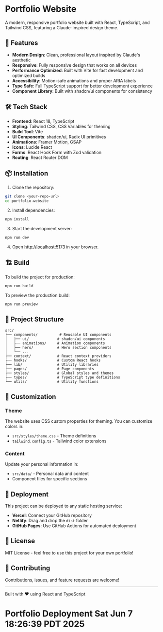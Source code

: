 # Portfolio Website

A modern, responsive portfolio website built with React, TypeScript, and Tailwind CSS, featuring a Claude-inspired design theme.

## 🚀 Features

- **Modern Design**: Clean, professional layout inspired by Claude's aesthetic
- **Responsive**: Fully responsive design that works on all devices
- **Performance Optimized**: Built with Vite for fast development and optimized builds
- **Accessibility**: Motion-safe animations and proper ARIA labels
- **Type Safe**: Full TypeScript support for better development experience
- **Component Library**: Built with shadcn/ui components for consistency

## 🛠️ Tech Stack

- **Frontend**: React 18, TypeScript
- **Styling**: Tailwind CSS, CSS Variables for theming
- **Build Tool**: Vite
- **UI Components**: shadcn/ui, Radix UI primitives
- **Animations**: Framer Motion, GSAP
- **Icons**: Lucide React
- **Forms**: React Hook Form with Zod validation
- **Routing**: React Router DOM

## 📦 Installation

1. Clone the repository:
```bash
git clone <your-repo-url>
cd portfolio-website
```

2. Install dependencies:
```bash
npm install
```

3. Start the development server:
```bash
npm run dev
```

4. Open [http://localhost:5173](http://localhost:5173) in your browser.

## 🏗️ Build

To build the project for production:

```bash
npm run build
```

To preview the production build:

```bash
npm run preview
```

## 📁 Project Structure

```
src/
├── components/          # Reusable UI components
│   ├── ui/             # shadcn/ui components
│   ├── animations/     # Animation components
│   ├── hero/           # Hero section components
│   └── ...
├── context/            # React context providers
├── hooks/              # Custom React hooks
├── lib/                # Utility libraries
├── pages/              # Page components
├── styles/             # Global styles and themes
├── types/              # TypeScript type definitions
└── utils/              # Utility functions
```

## 🎨 Customization

### Theme
The website uses CSS custom properties for theming. You can customize colors in:
- `src/styles/theme.css` - Theme definitions
- `tailwind.config.ts` - Tailwind color extensions

### Content
Update your personal information in:
- `src/data/` - Personal data and content
- Component files for specific sections

## 🚀 Deployment

This project can be deployed to any static hosting service:

- **Vercel**: Connect your GitHub repository
- **Netlify**: Drag and drop the `dist` folder
- **GitHub Pages**: Use GitHub Actions for automated deployment

## 📝 License

MIT License - feel free to use this project for your own portfolio!

## 🤝 Contributing

Contributions, issues, and feature requests are welcome!

---

Built with ❤️ using React and TypeScript
# Portfolio Deployment Sat Jun  7 18:26:39 PDT 2025
